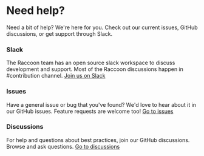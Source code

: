 # Need help?

Need a bit of help? We're here for you. Check out our current issues, GitHub discussions, or get support through Slack.

### Slack

The Raccoon team has an open source slack workspace to discuss development and support. Most of the Raccoon discussions happen in #contribution channel.
[Join us on Slack](https://raystack-community.slack.com/)

### Issues

Have a general issue or bug that you've found? We'd love to hear about it in our GitHub issues. Feature requests are welcome too!
[Go to issues](https://github.com/raystack/raccoon/issues)

### Discussions

For help and questions about best practices, join our GitHub discussions. Browse and ask questions.
[Go to discussions](https://github.com/orgs/raystack/discussions)
